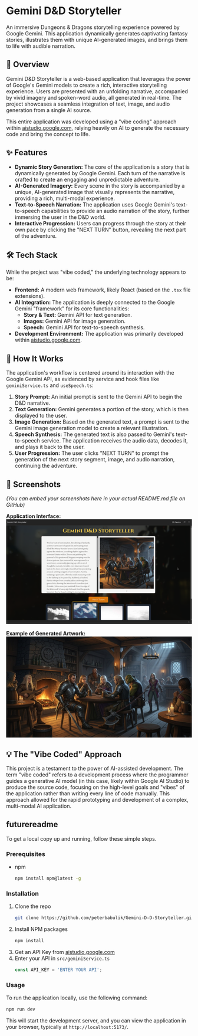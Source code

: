 # Gemini D&D Storyteller

An immersive Dungeons & Dragons storytelling experience powered by Google Gemini. This application dynamically generates captivating fantasy stories, illustrates them with unique AI-generated images, and brings them to life with audible narration.

## 📖 Overview

Gemini D&D Storyteller is a web-based application that leverages the power of Google's Gemini models to create a rich, interactive storytelling experience. Users are presented with an unfolding narrative, accompanied by vivid imagery and spoken-word audio, all generated in real-time. The project showcases a seamless integration of text, image, and audio generation from a single AI source.

This entire application was developed using a "vibe coding" approach within [aistudio.google.com](https://aistudio.google.com), relying heavily on AI to generate the necessary code and bring the concept to life.

## ✨ Features

*   **Dynamic Story Generation:** The core of the application is a story that is dynamically generated by Google Gemini. Each turn of the narrative is crafted to create an engaging and unpredictable adventure.
*   **AI-Generated Imagery:** Every scene in the story is accompanied by a unique, AI-generated image that visually represents the narrative, providing a rich, multi-modal experience.
*   **Text-to-Speech Narration:** The application uses Google Gemini's text-to-speech capabilities to provide an audio narration of the story, further immersing the user in the D&D world.
*   **Interactive Progression:** Users can progress through the story at their own pace by clicking the "NEXT TURN" button, revealing the next part of the adventure.

## 🛠️ Tech Stack

While the project was "vibe coded," the underlying technology appears to be:

*   **Frontend:** A modern web framework, likely React (based on the `.tsx` file extensions).
*   **AI Integration:** The application is deeply connected to the Google Gemini "framework" for its core functionalities:
    *   **Story & Text:** Gemini API for text generation.
    *   **Images:** Gemini API for image generation.
    *   **Speech:** Gemini API for text-to-speech synthesis.
*   **Development Environment:** The application was primarily developed within [aistudio.google.com](https://aistudio.google.com).

## 🚀 How It Works

The application's workflow is centered around its interaction with the Google Gemini API, as evidenced by service and hook files like `geminiService.ts` and `useSpeech.ts`:

1.  **Story Prompt:** An initial prompt is sent to the Gemini API to begin the D&D narrative.
2.  **Text Generation:** Gemini generates a portion of the story, which is then displayed to the user.
3.  **Image Generation:** Based on the generated text, a prompt is sent to the Gemini image generation model to create a relevant illustration.
4.  **Speech Synthesis:** The generated text is also passed to Gemini's text-to-speech service. The application receives the audio data, decodes it, and plays it back to the user.
5.  **User Progression:** The user clicks "NEXT TURN" to prompt the generation of the next story segment, image, and audio narration, continuing the adventure.

## 📸 Screenshots

*(You can embed your screenshots here in your actual README.md file on GitHub)*

**Application Interface:**
![Gemini D&D Storyteller Application](https://raw.githubusercontent.com/peterbabulik/Gemini-D-D-Storyteller/main/picture2.png)

**Example of Generated Artwork:**
![Fantasy Tavern Scene](https://raw.githubusercontent.com/peterbabulik/Gemini-D-D-Storyteller/main/picture1.jpeg)

## 💡 The "Vibe Coded" Approach

This project is a testament to the power of AI-assisted development. The term "vibe coded" refers to a development process where the programmer guides a generative AI model (in this case, likely within Google AI Studio) to produce the source code, focusing on the high-level goals and "vibes" of the application rather than writing every line of code manually. This approach allowed for the rapid prototyping and development of a complex, multi-modal AI application.

##  futurereadme
To get a local copy up and running, follow these simple steps.

### Prerequisites

*   npm
    ```sh
    npm install npm@latest -g
    ```

### Installation

1.  Clone the repo
    ```sh
    git clone https://github.com/peterbabulik/Gemini-D-D-Storyteller.git
    ```
2.  Install NPM packages
    ```sh
    npm install
    ```
3.  Get an API Key from [aistudio.google.com](https://aistudio.google.com)
4.  Enter your API in `src/geminiService.ts`
    ```js
    const API_KEY = 'ENTER YOUR API';
    ```

### Usage

To run the application locally, use the following command:

```sh
npm run dev
```

This will start the development server, and you can view the application in your browser, typically at `http://localhost:5173/`.
